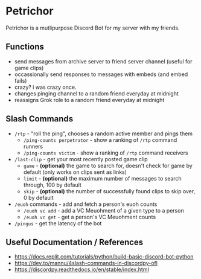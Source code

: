 # Petrichor

Petrichor is a mutlipurpose Discord Bot for my server with my friends.

## Functions
* send messages from archive server to friend server channel (useful for game clips)
* occassionally send responses to messages with embeds (and embed fails)
* crazy? i was crazy once.
* changes pinging channel to a random friend everyday at midnight
* reassigns Grok role to a random friend everyday at midnight

## Slash Commands
* `/rtp` - "roll the ping", chooses a random active member and pings them
    * `/ping-counts perpetrator` - show a ranking of `/rtp` command runners
    * `/ping-counts victim` - show a ranking of `/rtp` command receivers
* `/last-clip` - get your most recently posted game clip
    * `game` - **(optional)** the game to search for, doesn't check for game by default (only works on clips sent as links)
    * `limit` - **(optional)** the maximum number of messages to search through, 100 by default
    * `skip` - **(optional)** the number of successfully found clips to skip over, 0 by default
* `/euoh` commands - add and fetch a person's euoh counts
    * `/euoh vc add` - add a VC Meuohment of a given type to a person
    * `/euoh vc get` - get a person's VC Meuohment counts
* `/pingus` - get the latency of the bot

## Useful Documentation / References
* https://docs.replit.com/tutorials/python/build-basic-discord-bot-python
* https://dev.to/mannu/4slash-commands-in-discordpy-ofl 
* https://discordpy.readthedocs.io/en/stable/index.html